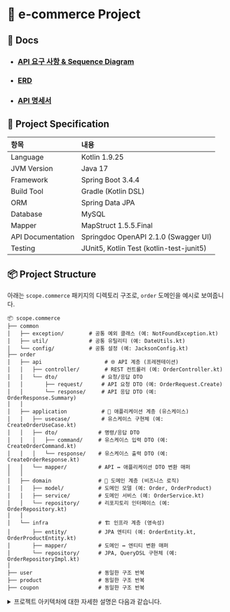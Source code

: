 # 🛒 e-commerce Project
## 📘 Docs
- ### [API 요구 사항 & Sequence Diagram](https://github.com/Scope0204/e-commerce/tree/master/docs/sequence)
- ### [ERD](https://github.com/Scope0204/e-commerce/tree/master/docs/erd)
- ### [API 명세서](https://github.com/Scope0204/e-commerce/tree/master/docs/api)

## 🔧 Project Specification

| 항목 | 내용 |
|:---|:---|
| Language | Kotlin 1.9.25 |
| JVM Version | Java 17 |
| Framework | Spring Boot 3.4.4 |
| Build Tool | Gradle (Kotlin DSL) |
| ORM | Spring Data JPA |
| Database | MySQL |
| Mapper | MapStruct 1.5.5.Final |
| API Documentation | Springdoc OpenAPI 2.1.0 (Swagger UI) |
| Testing | JUnit5, Kotlin Test (kotlin-test-junit5) |

## 📦 Project Structure
아래는 `scope.commerce` 패키지의 디렉토리 구조로, `order` 도메인을 예시로 보여줍니다. 

```
📦 scope.commerce
├── common
│   ├── exception/        # 공통 예외 클래스 (예: NotFoundException.kt)
│   ├── util/             # 공통 유틸리티 (예: DateUtils.kt)
│   └── config/           # 공통 설정 (예: JacksonConfig.kt)
├── order
│   ├── api                    # 🌐 API 계층 (프레젠테이션)
│   │   ├── controller/        # REST 컨트롤러 (예: OrderController.kt)
│   │   └── dto/              # 요청/응답 DTO
│   │       ├── request/      # API 요청 DTO (예: OrderRequest.Create)
│   │       └── response/     # API 응답 DTO (예: OrderResponse.Summary)
│   │
│   ├── application           # 🧠 애플리케이션 계층 (유스케이스)
│   │   ├── usecase/          # 유스케이스 구현체 (예: CreateOrderUseCase.kt)
│   │   ├── dto/             # 명령/응답 DTO
│   │   │   ├── command/     # 유스케이스 입력 DTO (예: CreateOrderCommand.kt)
│   │   │   └── response/    # 유스케이스 출력 DTO (예: CreateOrderResponse.kt)
│   │   └── mapper/          # API ↔ 애플리케이션 DTO 변환 매퍼
│   │
│   ├── domain               # 🧩 도메인 계층 (비즈니스 로직)
│   │   ├── model/           # 도메인 모델 (예: Order, OrderProduct)
│   │   ├── service/         # 도메인 서비스 (예: OrderService.kt)
│   │   └── repository/      # 리포지토리 인터페이스 (예: OrderRepository.kt)
│   │
│   └── infra                # 🏗️ 인프라 계층 (영속성)
│       ├── entity/          # JPA 엔티티 (예: OrderEntity.kt, OrderProductEntity.kt)
│       ├── mapper/          # 도메인 ↔ 엔티티 변환 매퍼
│       └── repository/      # JPA, QueryDSL 구현체 (예: OrderRepositoryImpl.kt)
│
├── user                     # 동일한 구조 반복
├── product                  # 동일한 구조 반복
├── coupon                   # 동일한 구조 반복

```
<details>
    <summary> 프로젝트 아키텍처에 대한 자세한 설명은 다음과 같습니다.</summary>

## 프로젝트 아키텍처
이 프로젝트는 **도메인 주도 설계(DDD)** 와 **클린 아키텍처** 원칙을 기반으로 한 **4계층 아키텍처**를 따릅니다. 코드는 `scope.commerce` 패키지 아래 비즈니스 도메인(`order`, `user`, `product`, `coupon`)별로 구분하여, 관심사의 분리와 확장성을 보장합니다.

## 아키텍처 개요

프로젝트는 주요 네 개의 계층으로 구성되며, 각 계층은 고유한 책임을 가집니다

1. **API (프레젠테이션 계층)**: HTTP 요청과 응답을 처리하며, 클라이언트에게 RESTful 엔드포인트를 제공합니다. 컨트롤러와 요청/응답 DTO를 포함합니다.
2. **애플리케이션 계층**: 비즈니스 유스케이스를 조정하며, API와 도메인 계층 간의 중개를 담당합니다. 유스케이스와 명령/응답 DTO를 포함합니다.
3. **도메인 계층**: 핵심 비즈니스 로직을 캡슐화하며, 도메인 모델, 서비스, 리포지토리 인터페이스를 포함합니다. 애플리케이션의 중심입니다.
4. **인프라 계층**: 영속성 로직(예: JPA, QueryDSL)과 외부 연동을 구현합니다. 엔티티, 매퍼, 리포지토리 구현체를 포함합니다.

## 계층별 역할

- **API 계층**: 클라이언트 요청을 받아 유효성을 검증하고, 애플리케이션 계층의 유스케이스를 호출합니다. 응답 데이터를 클라이언트에 맞게 변환해 반환합니다.
- **애플리케이션 계층**: 비즈니스 유스케이스를 정의하고, 도메인 계층의 서비스를 호출해 비즈니스 로직을 실행합니다. API와 도메인 간 DTO 변환을 처리합니다.
- **도메인 계층**: 비즈니스 규칙과 로직을 캡슐화하며, 도메인 모델과 서비스를 통해 핵심 기능을 구현합니다. 리포지토리 인터페이스를 정의해 인프라 계층과 분리됩니다.
- **인프라 계층**: 데이터베이스 연동(JPA, QueryDSL)과 외부 시스템과의 통신을 처리합니다. 도메인 계층의 리포지토리 인터페이스를 구현합니다.

## 설계 원칙
- **DDD**: 도메인 중심 설계로, 비즈니스 로직을 도메인 계층에 집중시키고, 도메인 모델의 무결성을 보장합니다.
- **클린 아키텍처**: 계층 간 단방향 의존성을 유지하며, 도메인 계층이 외부 계층(API, 인프라)에 독립적이도록 설계했습니다.
</details>
